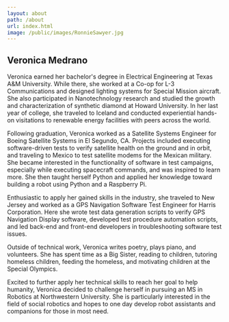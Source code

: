 ```yaml
---
layout: about
path: /about
url: index.html
image: /public/images/RonnieSawyer.jpg
---
```


## Veronica Medrano

Veronica earned her bachelor's degree in Electrical Engineering at Texas A&M University. While there, she worked at a Co-op for L-3 Communications and designed lighting systems for Special Mission aircraft. She also participated in Nanotechnology research and studied the growth and characterization of synthetic diamond at Howard University. In her last year of college, she traveled to Iceland and conducted experiential hands-on visitations to renewable energy facilities with peers across the world.

Following graduation, Veronica worked as a Satellite Systems Engineer for Boeing Satellite Systems in El Segundo, CA. Projects included executing software-driven tests to verify satellite health on the ground and in orbit, and traveling to Mexico to test satellite modems for the Mexican military. She became interested in the functionality of software in test campaigns, especially while executing spacecraft commands, and was inspired to learn more. She then taught herself Python and applied her knowledge toward building a robot using Python and a Raspberry Pi.

Enthusiastic to apply her gained skills in the industry, she traveled to New Jersey and worked as a GPS Navigation Software Test Engineer for Harris Corporation. Here she wrote test data generation scripts to verify GPS Navigation Display software, developed test procedure automation scripts, and led back-end and front-end developers in troubleshooting software test issues. 

Outside of technical work, Veronica writes poetry, plays piano, and volunteers. She has spent time as a Big Sister, reading to children, tutoring homeless children, feeding the homeless, and motivating children at the Special Olympics. 

Excited to further apply her technical skills to reach her goal to help humanity, Veronica decided to challenge herself in pursuing an MS in Robotics at Northwestern University. She is particularly interested in the field of social robotics and hopes to one day develop robot assistants and companions for those in most need.


